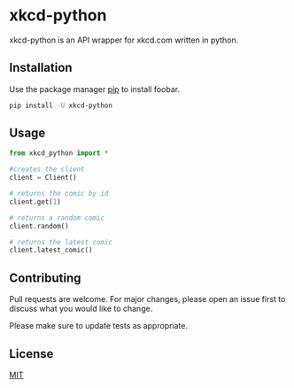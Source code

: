 # xkcd-python

xkcd-python is an API wrapper for xkcd.com written in python.

## Installation

Use the package manager [pip](https://pip.pypa.io/en/stable/) to install foobar.

```bash
pip install -U xkcd-python
```

## Usage

```python
from xkcd_python import *

#creates the client
client = Client()

# returns the comic by id
client.get(1)

# returns a random comic
client.random()

# returns the latest comic
client.latest_comic()
```

## Contributing
Pull requests are welcome. For major changes, please open an issue first to discuss what you would like to change.

Please make sure to update tests as appropriate.

## License
[MIT](LICENSE)